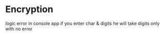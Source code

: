 # Encryption
logic error in console app if you enter char & digits he will take digits only with no error
